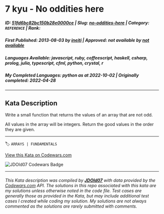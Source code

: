 # 7 kyu - No oddities here

##### **ID**: [51fd6bc82bc150b28e0000ce](https://www.codewars.com/kata/51fd6bc82bc150b28e0000ce) | **Slug**: [no-oddities-here](https://www.codewars.com/kata/51fd6bc82bc150b28e0000ce) | **Category**: `REFERENCE` | **Rank**: <span style="color:white">7 kyu</span>

##### **First Published**: 2013-08-03 ***by*** [ineiti](https://www.codewars.com/users/ineiti) | **Approved**: *not available* ***by*** [*not available*](*https://www.codewars.com*)

##### **Languages Available**: javascript, ruby, coffeescript, haskell, csharp, prolog, julia, typescript, cfml, python, crystal, r

##### **My Completed Languages**: python ***as at*** 2022-10-02 | **Originally completed**: 2022-04-28

---

## Kata Description


Write a small function that returns the values of an array that are not odd. 



All values in the array will be integers. Return the good values in the order they are given.

---


🏷 `ARRAYS | FUNDAMENTALS`


[View this Kata on Codewars.com](https://www.codewars.com/kata/51fd6bc82bc150b28e0000ce)

![](https://www.codewars.com/users/jdold07/badges/large "JDOld07 Codewars Badge")

---

###### *This Kata description was compiled by [**JDOld07**](https://tpstech.dev) with data provided by the [Codewars.com](https://www.codewars.com) API.  The solutions in this repo associated with this kata are my solutions unless otherwise noted in the code file.  Test cases are generally those as provided in the Kata, but may include additional test cases I created while coding my solution.  My solutions are not always commented as the solutions are rarely submitted with comments.*
